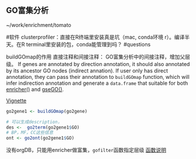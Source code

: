 ## GO富集分析
~/work/enrichment/tomato

#软件
clusterprofiler：直接在R终端里安装真是坑（mac, conda环境 r）。编译半天。在R terminal里安装的包，conda能管理到吗？ #questions 

buildGOmap的作用
直接注释和间接注释：
GO富集分析中的间接注释，增加父层级。
If genes are annotated by direction annotation, it should also annotated by its ancestor GO nodes (indirect annation). If user only has direct annotation, they can pass their annotation to `buildGOmap` function, which will infer indirection annotation and generate a `data.frame` that suitable for both [enricher()](https://rdrr.io/pkg/clusterProfiler/man/enricher.html) and [gseGO()](https://rdrr.io/pkg/clusterProfiler/man/gseGO.html).

[Vignette](https://yulab-smu.top/biomedical-knowledge-mining-book/clusterprofiler-go.html)


```r
go2gene1 <- buildGOmap(go2gene)

# 可以生成description，
des <-  go2term(go2gene1$GO)
# BP，MF，CC这些信息
ont <- go2ont(go2gene1$GO)
```

没有orgDB，只能用enricher做富集，`gofilter`函数指定层级
[函数说明]( https://bioconductor.org/packages/release/bioc/manuals/clusterProfiler/man/clusterProfiler.pdf)